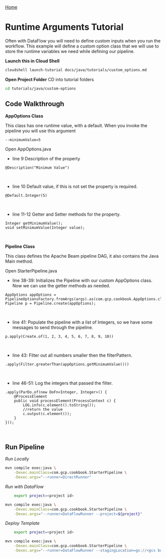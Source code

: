 <walkthrough-author name="Mike Nimer" tutorialName="Runtime Arguments" repositoryUrl="https://arunneoz.github.io/beamcookbook"></walkthrough-author>

[Home](../../index.md)
# Runtime Arguments Tutorial

Often with DataFlow you will need to define custom inputs when you run the workflow. This example will define a custom option class that we will use to store the runtime variables we need while defining our pipeline. 

**Launch this in Cloud Shell**
```bash
cloudshell launch-tutorial docs/java/tutorials/custom_options.md
```

**Open Project Folder**
CD into tutorial folders
```bash
cd tutorials/java/custom-options
```


## Code Walkthrough

**AppOptions Class**

This class has one runtime value, with a default. When you invoke the pipeline you will use this argument
```
--minimumValue=5
```
Open <walkthrough-editor-open-file filePath="/beamcookbook/tutorials/java/custom-options/src/main/java/com/gcp/cookbook/AppOptions.java">AppOptions.java</walkthrough-editor-open-file>
<br/>

- <walkthrough-editor-select-line
filePath="/beamcookbook/tutorials/java/custom-options/src/main/java/com/gcp/cookbook/AppOptions.java"
startLine="8" startCharacterOffset="0" 
endLine="8" endCharacterOffset="80">line 9</walkthrough-editor-select-line>
Description of the property
``` 
@Description("Minimum Value") 
```
<br/>

- <walkthrough-editor-select-line
filePath="/beamcookbook/tutorials/java/custom-options/src/main/java/com/gcp/cookbook/AppOptions.java"
startLine="9" startCharacterOffset="0" 
endLine="9" endCharacterOffset="80">line 10</walkthrough-editor-select-line>
Default value, if this is not set the property is required.
``` 
@Default.Integer(5) 
```
<br/>

- <walkthrough-editor-select-line
filePath="/beamcookbook/tutorials/java/custom-options/src/main/java/com/gcp/cookbook/AppOptions.java"
startLine="10" startCharacterOffset="0" 
endLine="11" endCharacterOffset="80">line 11-12</walkthrough-editor-select-line>
Getter and Setter methods for the property. 
```
Integer getMinimumValue();
void setMinimumValue(Integer value);
```
<br/>


**Pipeline Class**

This class defines the Apache Beam pipeline DAG, it also contains the Java Main method. 

Open <walkthrough-editor-open-file filePath="/beamcookbook/tutorials/java/custom-options/src/main/java/com/gcp/cookbook/StarterPipeline.java">StarterPipeline.java</walkthrough-editor-open-file>

- <walkthrough-editor-select-line
filePath="/beamcookbook/tutorials/java/custom-options/src/main/java/com/gcp/cookbook/StarterPipeline.java"
startLine="37" startCharacterOffset="0" 
endLine="38" endCharacterOffset="80">line 38-39:</walkthrough-editor-select-line>
Initializes the Pipeline with our custom AppOptions class. Now we can use the getter methods as needed.
```
AppOptions appOptions = PipelineOptionsFactory.fromArgs(args).as(com.gcp.cookbook.AppOptions.class);
Pipeline p = Pipeline.create(appOptions);
```
<br/>

- <walkthrough-editor-select-line
filePath="/beamcookbook/tutorials/java/custom-options/src/main/java/com/gcp/cookbook/StarterPipeline.java"
startLine="40" startCharacterOffset="0" 
endLine="40" endCharacterOffset="80">line 41:</walkthrough-editor-select-line>
Populate the pipeline with a list of Integers, so we have some messages to send through the pipeline.
```
p.apply(Create.of(1, 2, 3, 4, 5, 6, 7, 8, 9, 10))
```
<br/>


- <walkthrough-editor-select-line
filePath="/beamcookbook/tutorials/java/custom-options/src/main/java/com/gcp/cookbook/StarterPipeline.java"
startLine="42" startCharacterOffset="0" 
endLine="42" endCharacterOffset="80">line 43:</walkthrough-editor-select-line>
Filter out all numbers smaller then the filterPattern.
```
.apply(Filter.greaterThan(appOptions.getMinimumValue()))
```
<br/>


- <walkthrough-editor-select-line
filePath="/beamcookbook/tutorials/java/custom-options/src/main/java/com/gcp/cookbook/StarterPipeline.java"
startLine="45" startCharacterOffset="0" 
endLine="50" endCharacterOffset="80">line 46-51:</walkthrough-editor-select-line>
Log the integers that passed the filter.
```
.apply(ParDo.of(new DoFn<Integer, Integer>() {
    @ProcessElement
    public void processElement(ProcessContext c) {
        LOG.info(c.element().toString());
        //return the value
        c.output(c.element());
    }
}));
```
<br/>


## Run Pipeline

*Run Locally*
```bash
mvn compile exec:java \
    -Dexec.mainClass=com.gcp.cookbook.StarterPipeline \
    -Dexec.args="--runner=DirectRunner"
```

*Run with DataFlow*
```bash
    export project=<project id>
```
```bash
mvn compile exec:java \
    -Dexec.mainClass=com.gcp.cookbook.StarterPipeline \
    -Dexec.args="--runner=DataFlowRunner --project=${project}"
```

*Deploy Template*
```bash
    export project=<project id>
```
```bash
mvn compile exec:java \
    -Dexec.mainClass=com.gcp.cookbook.StarterPipeline \
    -Dexec.args="--runner=DataFlowRunner --stagingLocation=gs://<gcs bucket>/staging"
```

    

